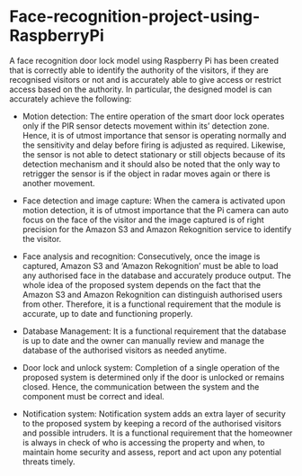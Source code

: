 # Face-recognition-project-using-RaspberryPi

A face recognition door lock model using Raspberry Pi has been created that is correctly able to identify the authority of the visitors, if they are recognised visitors or not and is accurately able to give access or restrict access based on the authority. In particular, the designed model is can accurately achieve the following:

- Motion detection: The entire operation of the smart door lock operates only if the PIR sensor detects movement within its’ detection zone. Hence, it is of utmost importance that sensor is operating normally and the sensitivity and delay before firing is adjusted as required. Likewise, the sensor is not able to detect stationary or still objects because of its detection mechanism and it should also be noted that the only way to retrigger the sensor is if the object in radar moves again or there is another movement.

- Face detection and image capture: When the camera is activated upon motion detection, it is of utmost importance that the Pi camera can auto focus on the face of the visitor and the image captured is of right precision for the Amazon S3 and Amazon Rekognition service to identify the visitor.
  
- Face analysis and recognition: Consecutively, once the image is captured, Amazon S3 and ‘Amazon Rekognition’ must be able to load any authorised face in the database and accurately produce output. The whole idea of the proposed system depends on the fact that the Amazon S3 and Amazon Rekognition can distinguish authorised users from other. Therefore, it is a functional requirement that the module is accurate, up to date and functioning properly.
  
- Database Management: It is a functional requirement that the database is up to date and the owner can manually review and manage the database of the authorised visitors as needed anytime.
- Door lock and unlock system: Completion of a single operation of the proposed system is determined only if the door is unlocked or remains closed. Hence, the communication between the system and the component must be correct and ideal.
  
- Notification system: Notification system adds an extra layer of security to the proposed system by keeping a record of the authorised visitors and possible intruders. It is a functional requirement that the homeowner is always in check of who is accessing the property and when, to maintain home security and assess, report and act upon any potential threats timely.
